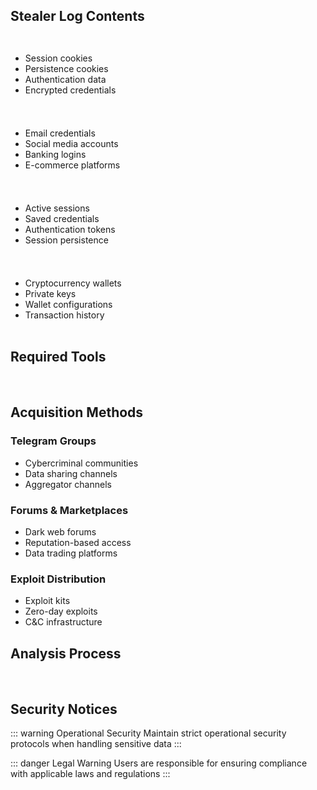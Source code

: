 <Feature 
  icon="☠️" 
  title="Elite Training Program" 
  details="Master advanced techniques and tools through our comprehensive training modules."
/>

## Stealer Log Contents

<div class="content-grid">
  <Card title="🍪 Cookies" icon="🔐">
    <ul>
      <li>Session cookies</li>
      <li>Persistence cookies</li>
      <li>Authentication data</li>
      <li>Encrypted credentials</li>
    </ul>
  </Card>

  <Card title="🔑 Logins" icon="👤">
    <ul>
      <li>Email credentials</li>
      <li>Social media accounts</li>
      <li>Banking logins</li>
      <li>E-commerce platforms</li>
    </ul>
  </Card>

  <Card title="🛠️ Sessions" icon="🔄">
    <ul>
      <li>Active sessions</li>
      <li>Saved credentials</li>
      <li>Authentication tokens</li>
      <li>Session persistence</li>
    </ul>
  </Card>

  <Card title="💰 Wallets" icon="💎">
    <ul>
      <li>Cryptocurrency wallets</li>
      <li>Private keys</li>
      <li>Wallet configurations</li>
      <li>Transaction history</li>
    </ul>
  </Card>
</div>

## Required Tools

<div class="tools-section">
  <Feature
    icon="🔧"
    title="EditThisCookie"
    details="Chrome/Firefox extension for cookie management and analysis"
  />
  <Feature
    icon="📦"
    title="WinRAR"
    details="File compression and archive management utility"
  />
  <Feature
    icon="📝"
    title="Notepad++"
    details="Advanced text editor for log analysis"
  />
</div>

## Acquisition Methods

<Card title="Data Sources" icon="🎯">

### Telegram Groups
- Cybercriminal communities
- Data sharing channels
- Aggregator channels

### Forums & Marketplaces
- Dark web forums
- Reputation-based access
- Data trading platforms

### Exploit Distribution
- Exploit kits
- Zero-day exploits
- C&C infrastructure

</Card>

## Analysis Process

<div class="process-steps">
  <Feature
    icon="📥"
    title="Download & Extract"
    details="Obtain and decompress stealer log archives"
  />
  <Feature
    icon="🔍"
    title="Cookie Analysis"
    details="Examine and decrypt cookie data"
  />
  <Feature
    icon="🔐"
    title="Credential Review"
    details="Analyze login information and session data"
  />
  <Feature
    icon="📊"
    title="Data Processing"
    details="Process and organize extracted information"
  />
</div>

## Security Notices

::: warning Operational Security
Maintain strict operational security protocols when handling sensitive data
:::

::: danger Legal Warning
Users are responsible for ensuring compliance with applicable laws and regulations
:::

<style>
.content-grid {
  display: grid;
  grid-template-columns: repeat(auto-fit, minmax(250px, 1fr));
  gap: 1.5rem;
  margin: 2rem 0;
}

.tools-section {
  display: grid;
  grid-template-columns: repeat(auto-fit, minmax(200px, 1fr));
  gap: 1rem;
  margin: 2rem 0;
}

.process-steps {
  display: grid;
  grid-template-columns: repeat(auto-fit, minmax(220px, 1fr));
  gap: 1.5rem;
  margin: 2rem 0;
}

.custom-block {
  border-left-color: #ff0000;
  background-color: rgba(255, 0, 0, 0.1);
}

.feature-box {
  border-color: #ff0000;
}

.feature-box:hover {
  box-shadow: 0 12px 20px -10px rgba(255, 0, 0, 0.2);
}

:deep(.feature-title) {
  background: linear-gradient(120deg, #ff0000, #800000);
}
</style>